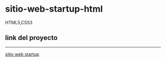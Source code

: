 # sitio-web-startup-html
HTML5,CSS3




 ## link del proyecto
 ------
 
 <a href="https://xbernardoalvez66.github.io/sitio-web-startup-html/sitio-web-startup-html/index.html">sitio web startup</a>
